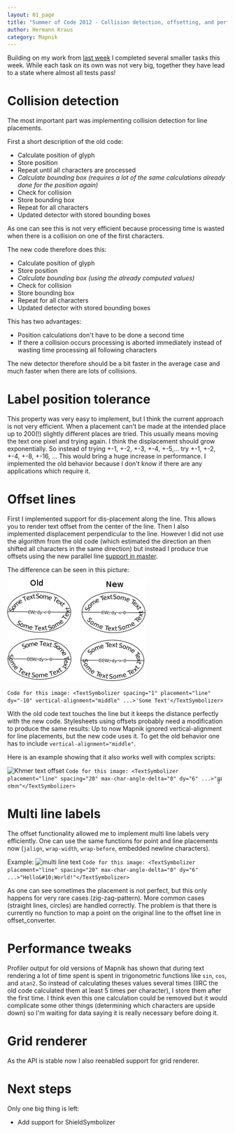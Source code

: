 ```yaml
---
layout: 01_page
title: "Summer of Code 2012 - Collision detection, offsetting, and performance"
author: Hermann Kraus
category: Mapnik
---
```



Building on my work from [last week](http://mapnik.org/news/2012/08/04/gsoc2012-status7)
I completed several smaller tasks this week. While each task on its own was not
very big, together they have lead to a state where almost all tests pass!

# Collision detection
The most important part was implementing collision detection for line placements.

First a short description of the old code:

* Calculate position of glyph
* Store position
* Repeat until all characters are processed
* _Calculate bounding box (requires a lot of the same calculations already done for the position again)_
* Check for collision
* Store bounding box
* Repeat for all characters
* Updated detector with stored bounding boxes

As one can see this is not very efficient because processing time is wasted
when there is a collision on one of the first characters.

The new code therefore does this:

* Calculate position of glyph
* Store position
* _Calculate bounding box (using the already computed values)_
* Check for collision
* Store bounding box
* Repeat for all characters
* Updated detector with stored bounding boxes

This has two advantages:

* Position calculations don't have to be done a second time
* If there a collision occurs processing is aborted immediately instead of wasting time processing all
  following characters

The new detector therefore should be a bit faster in the average case
and much faster when there are lots of collisions.

# Label position tolerance
This property was very easy to implement, but I think the current approach is
not very efficient. When a placement can't be made at the intended place up to
200(!) slightly different places are tried. This usually means moving the text
one pixel and trying again. I think the displacement should grow exponentially.
So instead of trying +-1, +-2, +-3, +-4, +-5,... try +-1, +-2, +-4, +-8, +-16, ...
This would bring a huge increase in performance.
I implemented the old behavior because I don't know if there are any applications
which require it. 


# Offset lines
First I implemented support for dis-placement along the line. This allows you to
render text offset from the center of the line.
Then I also implemented displacement perpendicular to the line. However I did
not use the algorithm from the old code (which estimated the direction an then
shifted all characters in the same direction) but instead I produce true offsets using the
new parallel line [support in master](https://github.com/mapnik/mapnik/pull/1269).

The difference can be seen in this picture:

![text offset](/images/harfbuzz/line-offset.png)

```Code for this image: <TextSymbolizer spacing="1" placement="line" dy="-10" vertical-alignment="middle" ...>'Some Text'</TextSymbolizer>```

With the old code text touches the line but it keeps the distance perfectly
with the new code. Stylesheets using offsets probably need a modification to
produce the same results: Up to now Mapnik ignored vertical-alignment for line
placements, but the new code uses it. To get the old behavior one has to include
`vertical-alignment="middle"`.

Here is an example showing that it also works well with complex scripts:

![Khmer text offset](/images/harfbuzz/offseted.png)
```Code for this image: <TextSymbolizer placement="line" spacing="20" max-char-angle-delta="0" dy="6" ...>"ផ្លូវ​១២៣"</TextSymbolizer>```

# Multi line labels
The offset functionality allowed me to implement multi line labels very
efficiently. One can
use the same functions for point and line placements now
(`jalign`, `wrap-width`, `wrap-before`, embedded newline characters).

Example:
![multi line text](/images/harfbuzz/multiline.png)
```Code for this image: <TextSymbolizer placement="line" spacing="20" max-char-angle-delta="0" dy="6" ...>"Hello&#10;World!"</TextSymbolizer>```

As one can see sometimes the placement is not perfect, but this only happens
for very rare cases (zig-zag-pattern). More common cases (straight lines, circles)
are handled correctly. The problem is that there is currently no function to
map a point on the original line to the offset line in offset_converter.


# Performance tweaks
Profiler output for old versions of Mapnik has shown that during text rendering a lot
of time spent is spent in trigonometric functions like `sin`, `cos`, and `atan2`. So instead
of calculating theses values several times (IIRC the old code calculated them
at least 5 times per character), I store them after the first time. I think
even this one calculation could be removed but it would complicate some other
things (determining which characters are upside down) so I'm waiting for data
saying it is really necessary before doing it.

# Grid renderer
As the API is stable now I also reenabled support for grid renderer.

# Next steps
Only one big thing is left:

* Add support for ShieldSymbolizer